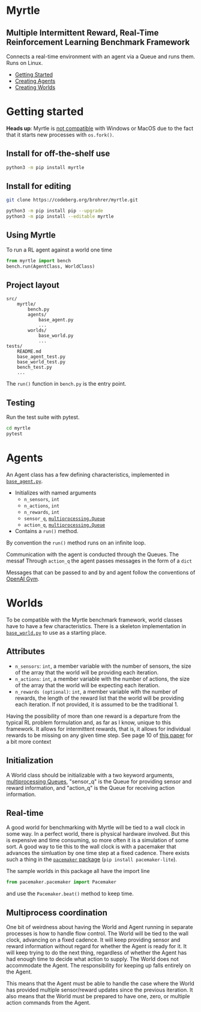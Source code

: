 # Myrtle
## Multiple Intermittent Reward, Real-Time Reinforcement Learning Benchmark Framework

Connects a real-time environment with an agent via a Queue and runs them.
Runs on Linux.

* [Getting Started](#getting-started)
* [Creating Agents](#agents)
* [Creating Worlds](#worlds)

# Getting started
**Heads up**: Myrtle is
[not compatible](https://docs.python.org/3/library/multiprocessing.html)
with Windows or MacOS due to the fact that it starts new
processes with `os.fork()`.

## Install for off-the-shelf use

```bash
python3 -m pip install myrtle
```

## Install for editing

```bash
git clone https://codeberg.org/brohrer/myrtle.git
```

```bash
python3 -m pip install pip --upgrade
python3 -m pip install --editable myrtle
```

## Using Myrtle

To run a RL agent against a world one time

```python
from myrtle import bench
bench.run(AgentClass, WorldClass)
```


## Project layout

```text
src/
    myrtle/
        bench.py
        agents/
            base_agent.py
            ...
        worlds/
            base_world.py
            ...
tests/
    README.md
    base_agent_test.py
    base_world_test.py
    bench_test.py
    ...
```

The `run()` function in `bench.py` is the entry point.

## Testing

Run the test suite with pytest.

```bash
cd myrtle
pytest
```


# Agents

An Agent class has a few defining characteristics, implemented in
[`base_agent.py`](https://codeberg.org/brohrer/myrtle/src/branch/main/src/myrtle/agents/base_agent.py).

- Initializes with named arguments
    - `n_sensors`, `int`
    - `n_actions`, `int`
    - `n_rewards`, `int`
    - `sensor_q`, [`multiprocessing.Queue`](
        https://docs.python.org/3/library/multiprocessing.html#multiprocessing.Queue)
    - `action_q`, [`multiprocessing.Queue`](
        https://docs.python.org/3/library/multiprocessing.html#multiprocessing.Queue)
- Contains a `run()` method.

By convention the `run()` method runs on an infinite loop.

Communication with the agent is conducted through the Queues.
The messaf
Through `action_q`
the agent passes messages in the form of a `dict` 

Messages that can be passed to and by and agent follow the conventions
 of [OpenAI Gym](https://github.com/openai/gym). 


# Worlds

To be compatible with the Myrtle benchmark framework, world classes have to have a few
characteristics. There is a skeleton implementation in
[`base_world.py`](base_world.py)
to use as a starting place. 

## Attributes

* `n_sensors`: `int`, a member variable with the number of sensors, the size of
the array that the world will be providing each iteration.
* `n_actions`: `int`, a member variable with the number of actions, the size of
the array that the world will be expecting each iteration.
* `n_rewards (optional)`: `int`, a member variable with the number of rewards, the length of
the reward list that the world will be providing each iteration. If not provided,
it is assumed to be the traditional 1.

Having the possibility of more than one reward is a departure
from the typical RL problem formulation and, as far as I know,
unique to this framework. It allows for intermittent rewards, that is,
it allows for individual rewards to be missing on any given time step.
See page 10 of [this paper](https://brandonrohrer.com/cartographer) for
a bit more context

## Initialization

A World class should be initializable with a two keyword arguments, 
[multiprocessing Queues](
https://docs.python.org/3/library/multiprocessing.html#multiprocessing.Queue),
"sensor\_q" is the Queue for providing sensor and reward information,
and "action\_q" is the Queue for receiving action information.

## Real-time

A good world for benchmarking with Myrtle will be tied to a wall clock
in some way. In a perfect world, there is physical hardware involved.
But this is expensive and time consuming, so more often it is a simulation
of some sort. A good way to tie this to the wall clock is with a
pacemaker that advances the simluation by one time step at a fixed cadence.
There exists such a thing in the
[`pacemaker` package](https://github.com/brohrer/pacemaker)
(`pip install pacemaker-lite`).

The sample worlds in this package all have the import line

```python
from pacemaker.pacemaker import Pacemaker
```

and use the `Pacemaker.beat()` method to keep time. 

## Multiprocess coordination

One bit of weirdness about having the World and Agent running in separate
processes is how to handle flow control. The World will be tied to the wall clock,
advancing on a fixed cadence. It will keep providing sensor and reward
information without regard for whether the Agent is ready for it.
It will keep trying to do the next thing, regardless of whether the Agent
has had enough time to decide what action to supply. The World
does not accommodate the Agent. The responsibility for keeping up falls
entirely on the Agent.

This means that the Agent must be able to handle the case where
the World has provided multiple sensor/reward updates since
the previous iteration. It also means that the World must be prepared to have 
one, zero, or multiple action commands from the Agent.

